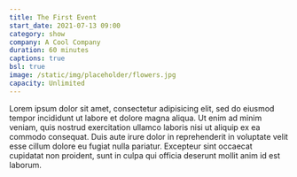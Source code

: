 ```yaml
---
title: The First Event
start_date: 2021-07-13 09:00
category: show
company: A Cool Company
duration: 60 minutes
captions: true 
bsl: true 
image: /static/img/placeholder/flowers.jpg
capacity: Unlimited
---
```


Lorem ipsum dolor sit amet, consectetur adipisicing elit, sed do eiusmod
tempor incididunt ut labore et dolore magna aliqua. Ut enim ad minim veniam,
quis nostrud exercitation ullamco laboris nisi ut aliquip ex ea commodo
consequat. Duis aute irure dolor in reprehenderit in voluptate velit esse
cillum dolore eu fugiat nulla pariatur. Excepteur sint occaecat cupidatat non
proident, sunt in culpa qui officia deserunt mollit anim id est laborum.